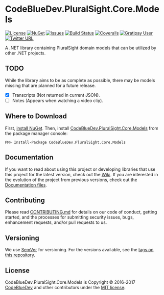 # CodeBlueDev.PluralSight.Core.Models
[![License](https://img.shields.io/github/license/CodeBlueDev/CodeBlueDev.PluralSight.Core.Models.svg?label=License)](https://raw.githubusercontent.com/CodeBlueDev/CodeBlueDev.PluralSight.Core.Models/master/LICENSE)
[![NuGet](https://img.shields.io/nuget/v/CodeBlueDev.PluralSight.Core.Models.svg?label=NuGet)](https://www.nuget.org/packages/CodeBlueDev.PluralSight.Core.Models)
[![Issues](https://img.shields.io/github/issues-raw/CodeBlueDev/CodeBlueDev.PluralSight.Core.Models/website.svg?label=Issues)](https://github.com/CodeBlueDev/CodeBlueDev.PluralSight.Core.Models/issues)
[![Build Status](https://ci.appveyor.com/api/projects/status/t972eldgvagwfua0?svg=true)](https://ci.appveyor.com/project/CodeBlueDev/codebluedev-pluralsight-core-models)
[![Coveralls](https://img.shields.io/coveralls/CodeBlueDev/CodeBlueDev.PluralSight.Core.Models.svg?label=Coverage)](https://coveralls.io/github/CodeBlueDev/CodeBlueDev.PluralSight.Core.Models)
[![Gratipay User](https://img.shields.io/gratipay/user/CodeBlueDev.svg?label=Tips)](https://gratipay.com/~CodeBlueDev/)
[![Twitter URL](https://img.shields.io/twitter/url/http/shields.io.svg?style=social)](https://twitter.com/intent/tweet?text=@CodeBlueDev)

A .NET library containing PluralSight domain models that can be utilized by other .NET projects.

## TODO
While the library aims to be as complete as possible, there may be models missing that are planned for a future release. 

- [x] Transcripts (Not returned in current JSON).
- [ ] Notes (Appears when watching a video clip).

## Where to Download
First, [install NuGet](http://docs.nuget.org/docs/start-here/installing-nuget). Then, install [CodeBlueDev.PluralSight.Core.Models](https://www.nuget.org/packages/CodeBlueDev.PluralSight.Core.Models/) from the package manager console:

    PM> Install-Package CodeBlueDev.PluralSight.Core.Models

## Documentation

If you want to read about using this project or developing libraries that use this project for the latest version, check out the [Wiki](https://github.com/CodeBlueDev/CodeBlueDev.PluralSight.Core.Models/wiki). If you are interested in the evolution of the project from previous versions, check out the [Documentation files](https://github.com/CodeBlueDev/CodeBlueDev.PluralSight.Core.Models/tree/master/Documentation).

## Contributing

Please read [CONTRIBUTING.md](CONTRIBUTING.md) for details on our code of conduct, getting started, and the processes for submitting security issues, bugs, enhancement requests, and/or pull requests to us.

## Versioning

We use [SemVer](http://semver.org/) for versioning. For the versions available, see the [tags on this repository](https://github.com/CodeBlueDev/CodeBlueDev.PluralSight.Core.Models/tags). 

## License

CodeBlueDev.PluralSight.Core.Models is Copyright &copy; 2016-2017 [CodeBlueDev](https://www.codebluedev.wordpress.com) and other contributors under the [MIT license](LICENSE).
